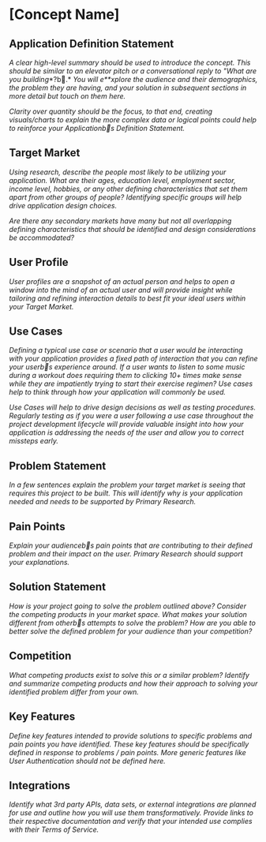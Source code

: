 # [Concept Name]

## Application Definition Statement

*A* *clear* *high-level summary should be used to introduce the concept. This should be similar to an elevator pitch or a conversational reply to* *"What* *are you building**?b .* *You will e**xplore the audience and their demographics, the problem they are having, and your solution in subsequent sections in more detail but touch on them here.* 

*Clarity over quantity should be the focus, to that end, creating visuals/charts to explain the more complex data or logical points could help to reinforce your Applicationb s Definition Statement.*

## Target Market

*Using research, describe the people most likely to be utilizing your application. What are their ages, education level, employment sector, income level, hobbies, or any other defining characteristics that set them apart from other groups of people? Identifying specific groups will help drive application design choices.*

*Are there any secondary markets have many but not all overlapping defining characteristics that should be identified and design considerations be accommodated?*

## User Profile

*User profiles are a snapshot of an actual person and helps to open a window into the mind of an actual user and will provide insight while tailoring and refining interaction details to best fit your ideal users within your Target Market.*

## Use Cases

*Defining a typical use case or scenario that a user would be interacting with your application provides a fixed path of interaction that you can refine your userb s experience around. If a user wants to listen to some music during a workout does requiring them to clicking 10+ times make sense while they are impatiently trying to start their exercise regimen? Use cases help to think through how your application will commonly be used.*

*Use Cases will help to drive design decisions as well as testing procedures. Regularly testing as if you were a user following a use case throughout the project development lifecycle will provide valuable insight into how your application is addressing the needs of the user and allow you to correct missteps early.*

## Problem Statement

*In a few sentences explain the problem your target market is seeing that requires this project to be built. This will identify why is your application needed and needs to be supported by Primary Research.*

## Pain Points

*Explain your audienceb s pain points that are contributing to their defined problem and their impact on the user. Primary Research should support your explanations.*

## Solution Statement

*How is your project going to solve the problem outlined above? Consider the competing products in your market space. What makes your solution different from otherb s attempts to solve the problem? How are you able to better solve the defined problem for your audience than your competition?*

## Competition

*What competing products exist to solve this or a similar problem? Identify and summarize competing products and how their approach to solving your identified problem differ from your own.*

## Key Features

*Define key features intended to provide solutions to specific problems and pain points you have identified. These key features should be specifically defined in response to problems / pain points. More generic features like User Authentication should not be defined here.*

## Integrations

*Identify what 3rd party APIs, data sets, or external integrations are planned for use and outline how you will use them transformatively. Provide links to their respective documentation and verify that your intended use complies with their Terms of Service.*

